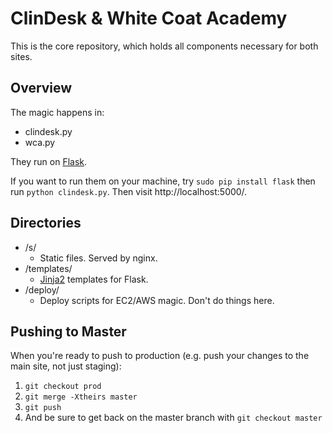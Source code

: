# ClinDesk & White Coat Academy

This is the core repository, which holds all components necessary for both sites.

## Overview

The magic happens in:

* clindesk.py
* wca.py

They run on [Flask](http://flask.pocoo.org/).

If you want to run them on your machine, try `sudo pip install flask` then run `python clindesk.py`. Then visit http://localhost:5000/.

## Directories

* /s/
  * Static files. Served by nginx.
* /templates/
  * [Jinja2](jinja.pocoo.org) templates for Flask.
* /deploy/
  * Deploy scripts for EC2/AWS magic. Don't do things here.

## Pushing to Master
When you're ready to push to production (e.g. push your changes to the main site, not just staging):
1. `git checkout prod`
2. `git merge -Xtheirs master`
3. `git push`
4. And be sure to get back on the master branch with `git checkout master`


